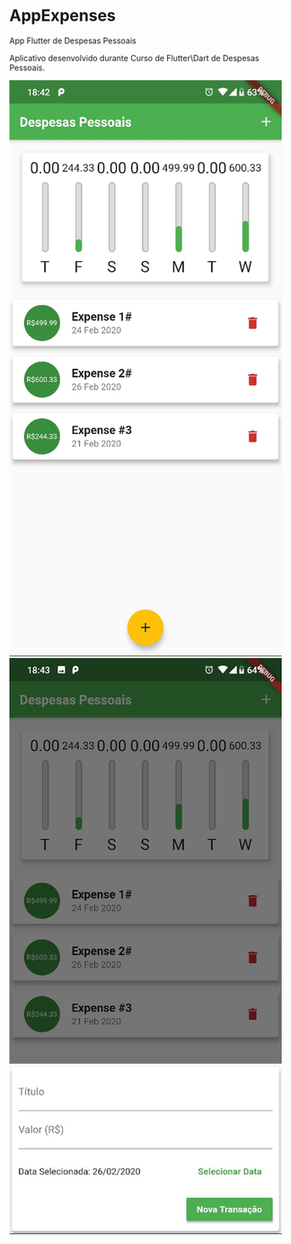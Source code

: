 # AppExpenses
App Flutter de Despesas Pessoais


Aplicativo desenvolvido durante Curso de Flutter\Dart de Despesas Pessoais.

![Alt Text](https://github.com/RafaelMendes1407/AppExpenses/blob/master/APP_Despesas01.jpeg)
![Alt Text](https://github.com/RafaelMendes1407/AppExpenses/blob/master/APP_Despesas02.jpeg)
